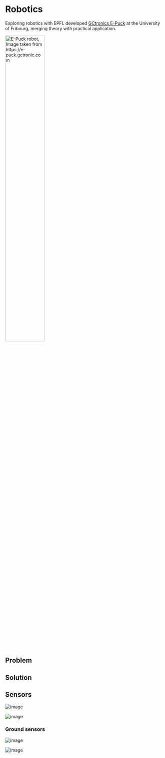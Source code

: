 # Robotics #
Exploring robotics with EPFL developed [GCtronics E-Puck](https://www.epfl.ch/labs/mobots/robots-technologies/e-puck2) at the University of Fribourg, merging theory with practical application.

<img src="https://github.com/oliolioli/Robotics/assets/4264535/20e8ebbf-b4f4-4f52-a3ea-d492a5e463fd" alt="E-Puck robot, Image taken from https://e-puck.gctronic.com" width="50%" height="50%">

## Problem ##


## Solution ##




## Sensors ##

![image](https://github.com/oliolioli/Robotics/assets/4264535/60756dc9-6ed8-4cfa-9c25-9c1cd0529279)

![image](https://github.com/oliolioli/Robotics/assets/4264535/403a406f-dc51-4b47-b276-d04d071d8089)

### Ground sensors ###

![image](https://github.com/oliolioli/Robotics/assets/4264535/01f7d0ac-3de5-4c95-a83d-44bbb603cf02)

![image](https://github.com/oliolioli/Robotics/assets/4264535/2fbc87e7-bad2-4672-a514-2d734a0221df)




